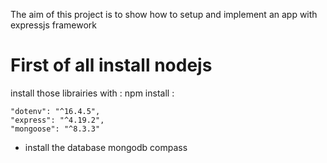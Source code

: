 The aim of this project is to show how to setup and implement
an app with expressjs framework

# First of all install nodejs

install those librairies with : npm install :


    "dotenv": "^16.4.5",
    "express": "^4.19.2",
    "mongoose": "^8.3.3"

- install the database mongodb compass